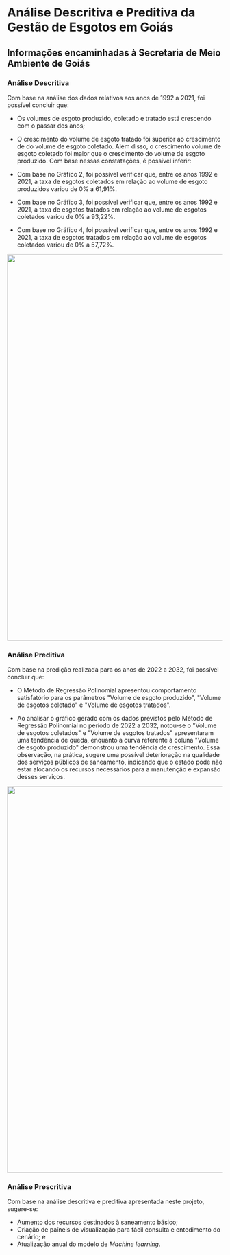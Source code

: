 # Análise Descritiva e Preditiva da Gestão de Esgotos em Goiás
## Informações encaminhadas à Secretaria de Meio Ambiente de Goiás
### Análise Descritiva
Com base na análise dos dados relativos aos anos de 1992 a 2021, foi possível concluir que:

- Os volumes de esgoto produzido, coletado e tratado está crescendo com o passar dos anos;

- O crescimento do volume de esgoto tratado foi superior ao crescimento de do volume de esgoto coletado. Além disso, o crescimento volume de esgoto coletado foi maior que o crescimento do volume de esgoto produzido. Com base nessas constatações, é possível inferir:

- Com base no Gráfico 2, foi possível verificar que, entre os anos 1992 e 2021, a taxa de esgotos coletados em relação ao volume de esgoto produzidos variou de 0% a 61,91%.

- Com base no Gráfico 3, foi possível verificar que, entre os anos 1992 e 2021, a taxa de esgotos tratados em relação ao volume de esgotos coletados variou de 0% a 93,22%.

- Com base no Gráfico 4, foi possível verificar que, entre os anos 1992 e 2021, a taxa de esgotos tratados em relação ao volume de esgotos coletados variou de 0% a 57,72%.


<div align="center">
  <img src="https://github.com/user-attachments/assets/55279ba9-31e5-4ac7-89e3-39481e8193ee"  width="900">
</div>

### Análise Preditiva
Com base na predição realizada para os anos de 2022 a 2032, foi possível concluir que:

- O Método de Regressão Polinomial apresentou comportamento satisfatório para os parâmetros "Volume de esgoto produzido", "Volume de esgotos coletado" e "Volume de esgotos tratados".

- Ao analisar o gráfico gerado com os dados previstos pelo Método de Regressão Polinomial no período de 2022 a 2032, notou-se o "Volume de esgotos coletados" e "Volume de esgotos tratados" apresentaram uma tendência de queda, enquanto a curva referente à coluna "Volume de esgoto produzido" demonstrou uma tendência de crescimento. Essa observação, na prática, sugere uma possível deterioração na qualidade dos serviços públicos de saneamento, indicando que o estado pode não estar alocando os recursos necessários para a manutenção e expansão desses serviços.

<div align="center">
  <img src="https://github.com/user-attachments/assets/0c0f77c9-4373-453f-a36d-c4134dbcedbb"  width="900">
</div>

### Análise Prescritiva

Com base na análise descritiva e preditiva apresentada neste projeto, sugere-se:
- Aumento dos recursos destinados à saneamento básico;
- Criação de paíneis de visualização para fácil consulta e entedimento do cenário; e
- Atualização anual do modelo de _Machine learning_.  
